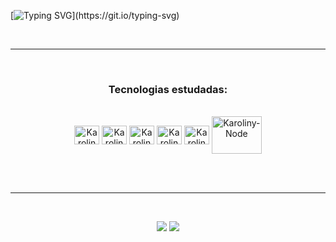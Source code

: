 
[![Typing SVG](https://readme-typing-svg.herokuapp.com?font=Fira+Code&size=25&pause=900&color=9900FF&background=FFFFFF00&center=true&vCenter=true&width=1000&lines=Hello+World!;Me+chamo+Karoliny+Rufino+e+tenho+22+anos;Sou+estudante+de+programa%C3%A7%C3%A3o;Sejam+bem-vindos!)](https://git.io/typing-svg)

<br>
<hr>
<br>
<h3 align="center">Tecnologias estudadas:</h3>
<div style="display: inline_block" align="center"><br>
  <img align="center" alt="Karoliny-HTML" height="30px" width="40px" src="https://cdn.jsdelivr.net/gh/devicons/devicon/icons/html5/html5-original.svg"/>
  <img align="center" alt="Karoliny-Js" height="30px" width="40px" src="https://cdn.jsdelivr.net/gh/devicons/devicon/icons/javascript/javascript-original.svg" />
  <img align="center" alt="Karoliny-CSS" height="30px" width="40px" src="https://cdn.jsdelivr.net/gh/devicons/devicon/icons/css3/css3-original.svg" />
  <img align="center" alt="Karoliny-Ts" height="30px" width="40px" src="https://cdn.jsdelivr.net/gh/devicons/devicon/icons/typescript/typescript-original.svg" />
  <img align="center" alt="Karoliny-React" height="30px" width="40px" src="https://cdn.jsdelivr.net/gh/devicons/devicon/icons/react/react-original.svg" />
  <img align="center" alt="Karoliny-Node" height="60px" width="80px" src="https://cdn.jsdelivr.net/gh/devicons/devicon/icons/nodejs/nodejs-plain-wordmark.svg" />   </div>

<br><br><hr><br>
<div align="center">
<a href="mailto:karolinysantosofc@outlook.com" target="_blank"><img src="https://img.shields.io/badge/Microsoft_Outlook-0078D4?style=for-the-badge&logo=microsoft-outlook&logoColor=white" target="_blank"></a> 
<a href="https://www.linkedin.com/in/karoliny-rufino-8341251a9/" target="_blank"><img src="https://img.shields.io/badge/LinkedIn-0077B5?style=for-the-badge&logo=linkedin&logoColor=white" target="_blank"></a>  
</div>
